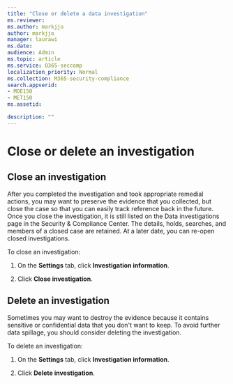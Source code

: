 ```yaml
---
title: "Close or delete a data investigation"
ms.reviewer: 
ms.author: markjjo
author: markjjo
manager: laurawi
ms.date: 
audience: Admin
ms.topic: article
ms.service: O365-seccomp
localization_priority: Normal
ms.collection: M365-security-compliance 
search.appverid: 
- MOE150
- MET150
ms.assetid: 

description: ""
---
```


# Close or delete an investigation

## Close an investigation

 After you completed the investigation and took appropriate remedial actions, you may want to preserve the evidence that you collected, but close the case so that you can easily track reference back in the future. Once you close the investigation, it is still listed on the Data investigations page in the Security & Compliance Center. The details, holds, searches, and members of a closed case are retained. At a later date, you can re-open closed investigations.

To close an investigation:

1. On the **Settings** tab, click **Investigation information**.

2. Click  **Close investigation**. 


## Delete an investigation

Sometimes you may want to destroy the evidence because it contains sensitive or confidential data that you don't want to keep. To avoid further data spillage, you should consider deleting the investigation.

To delete an investigation:

1. On the **Settings** tab, click **Investigation information**.

2. Click  **Delete investigation**. 
